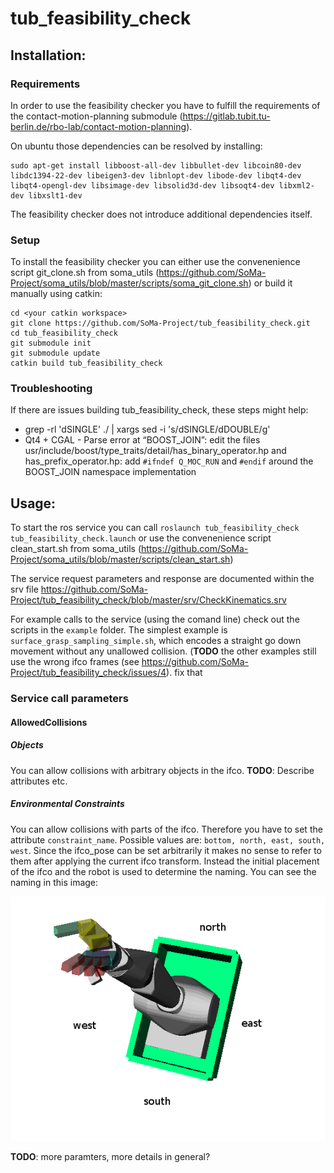 # tub_feasibility_check

## Installation:
### Requirements
In order to use the feasibility checker you have to fulfill the requirements of the contact-motion-planning submodule (https://gitlab.tubit.tu-berlin.de/rbo-lab/contact-motion-planning).

On ubuntu those dependencies can be resolved by installing:
```
sudo apt-get install libboost-all-dev libbullet-dev libcoin80-dev libdc1394-22-dev libeigen3-dev libnlopt-dev libode-dev libqt4-dev libqt4-opengl-dev libsimage-dev libsolid3d-dev libsoqt4-dev libxml2-dev libxslt1-dev
```
The feasibility checker does not introduce additional dependencies itself.

### Setup
To install the feasibility checker you can either use the convenenience script git_clone.sh from soma_utils (https://github.com/SoMa-Project/soma_utils/blob/master/scripts/soma_git_clone.sh) or build it manually using catkin:

```
cd <your catkin workspace>
git clone https://github.com/SoMa-Project/tub_feasibility_check.git
cd tub_feasibility_check
git submodule init
git submodule update
catkin build tub_feasibility_check
```

### Troubleshooting
If there are issues building tub_feasibility_check, these steps might help:
* grep -rl 'dSINGLE' ./ | xargs sed -i 's/dSINGLE/dDOUBLE/g'
* Qt4 + CGAL - Parse error at “BOOST_JOIN”: edit the files usr/include/boost/type_traits/detail/has_binary_operator.hp and has_prefix_operator.hp: add `#ifndef Q_MOC_RUN` and `#endif` around the BOOST_JOIN namespace implementation

## Usage:
To start the ros service you can call ``` roslaunch tub_feasibility_check tub_feasibility_check.launch ``` or use the convenenience script clean_start.sh from soma_utils (https://github.com/SoMa-Project/soma_utils/blob/master/scripts/clean_start.sh)

The service request parameters and response are documented within the srv file https://github.com/SoMa-Project/tub_feasibility_check/blob/master/srv/CheckKinematics.srv

For example calls to the service (using the comand line) check out the scripts in the `example` folder.
The simplest example is `surface_grasp_sampling_simple.sh`, which encodes a straight go down movement without any unallowed collision. (**TODO** the other examples still use the wrong ifco frames (see https://github.com/SoMa-Project/tub_feasibility_check/issues/4). fix that

### Service call parameters
#### AllowedCollisions
##### Objects
You can allow collisions with arbitrary objects in the ifco. **TODO**: Describe attributes etc.
##### Environmental Constraints
You can allow collisions with parts of the ifco. Therefore you have to set the attribute `constraint_name`. Possible values are: `bottom, north, east, south, west`. 
Since the ifco_pose can be set arbitrarily it makes no sense to refer to them after applying the current ifco transform. Instead the initial placement of the ifco and the robot is used to determine the naming.
You can see the naming in this image:

![ifco wall naming](https://github.com/SoMa-Project/tub_feasibility_check/blob/master/examples/ifco_tub_feasibility_naming.png)

**TODO**: more paramters, more details in general?
